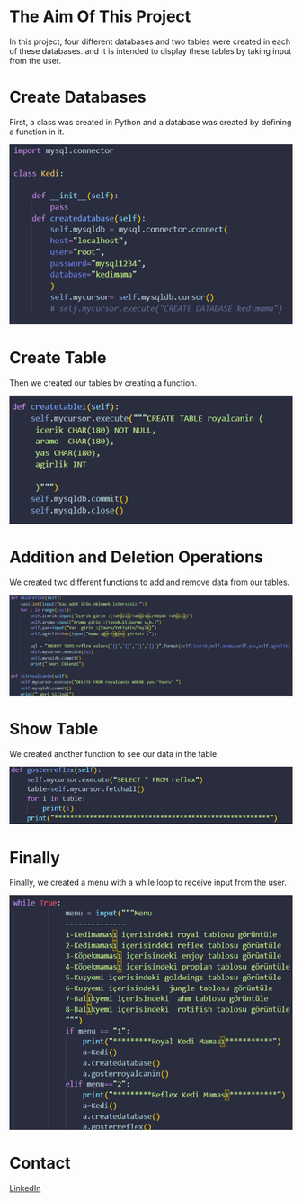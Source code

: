 # The Aim Of This Project
In this project, four different databases and two tables were created in each of these databases.
 and It is intended to display these tables by taking input from the user.
<br/>

# Create Databases
First, a class was created in Python and a database was created by defining a function in it.

![createdatabase](createdatabase.png)

# Create Table 
Then we created our tables by creating a function.

![createtable](createtable.png)

# Addition and Deletion Operations
We created two different functions to add and remove data from our tables.

![createtable](addanddelete.png)

# Show Table 
We created another function to see our data in the table.

![createtable](showtableitem.png)

# Finally
Finally, we created a menu with a while loop to receive input from the user.

![createtable](userinput.png)

# Contact
[LinkedIn](www.linkedin.com/in/damla-eraslan-bba35223a)
